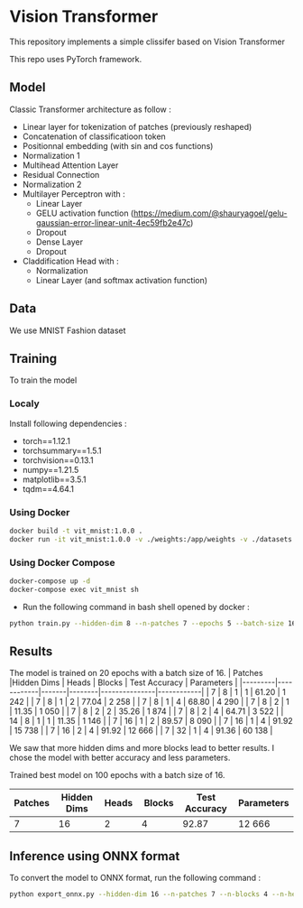 # Vision Transformer 

This repository implements a simple clissifer based on Vision Transformer 

This repo uses PyTorch framework. 

## Model
<!-- <img src="images/vit.png"/> -->

Classic Transformer architecture as follow : 
* Linear layer for tokenization of patches (previously reshaped)
* Concatenation of classificatioon token
* Positionnal embedding (with sin and cos functions)
* Normalization 1 
* Multihead Attention Layer 
* Residual Connection 
* Normalization 2 
* Multilayer Perceptron with : 
    * Linear Layer 
    * GELU activation function (https://medium.com/@shauryagoel/gelu-gaussian-error-linear-unit-4ec59fb2e47c)
    * Dropout 
    * Dense Layer 
    * Dropout 
* Claddification Head with : 
    * Normalization
    * Linear Layer (and softmax activation function)

## Data 
We use MNIST Fashion dataset 

## Training
To train the model
### Localy 
Install following dependencies : 
- torch==1.12.1
- torchsummary==1.5.1
- torchvision==0.13.1
- numpy==1.21.5
- matplotlib==3.5.1
- tqdm==4.64.1


### Using Docker 
```bash
docker build -t vit_mnist:1.0.0 .
docker run -it vit_mnist:1.0.0 -v ./weights:/app/weights -v ./datasets:/app/datasets bash
```

### Using Docker Compose 
```bash
docker-compose up -d
docker-compose exec vit_mnist sh

```

- Run the following command in bash shell opened by docker : 
```bash
python train.py --hidden-dim 8 --n-patches 7 --epochs 5 --batch-size 16  --n-heads 1 --dropout 0.1 --lr 0.001 --weight-decay 0.0001 --n-classes 10 --device cpu
```


## Results
The model is trained on 20 epochs with a batch size of 16.
| Patches |Hidden Dims | Heads | Blocks | Test Accuracy | Parameters |
|---------|------------|-------|--------|---------------|------------|
| 7       | 8          | 1     | 1      |    61.20      | 1 242      |
| 7       | 8          | 1     | 2      |    77.04      | 2 258      |
| 7       | 8          | 1     | 4      |    68.80      | 4 290      |
| 7       | 8          | 2     | 1      |    11.35      | 1 050      |
| 7       | 8          | 2     | 2      |    35.26      | 1 874      |
| 7       | 8          | 2     | 4      |    64.71      | 3 522      |
| 14      | 8          | 1     | 1      |    11.35      | 1 146      |
| 7       | 16         | 1     | 2      |    89.57      | 8 090      |
| 7       | 16         | 1     | 4      |    91.92      | 15 738     |
| 7       | 16         | 2     | 4      |    91.92      | 12 666     |
| 7       | 32         | 1     | 4      |    91.36      | 60 138     |


We saw that more hidden dims and more blocks lead to better results.
I chose the model with better accuracy and less parameters.

Trained best model on 100 epochs with a batch size of 16.

| Patches |Hidden Dims | Heads | Blocks | Test Accuracy | Parameters |
|---------|------------|-------|--------|---------------|------------|
| 7       | 16         | 2     | 4      |  92.87        | 12 666     |

## Inference using ONNX format 
To convert the model to ONNX format, run the following command : 
```bash
python export_onnx.py --hidden-dim 16 --n-patches 7 --n-blocks 4 --n-heads 2 --n-classes 10 --model-path ./weights/vit_7p_16d_2h_4b_20e.pt
```

